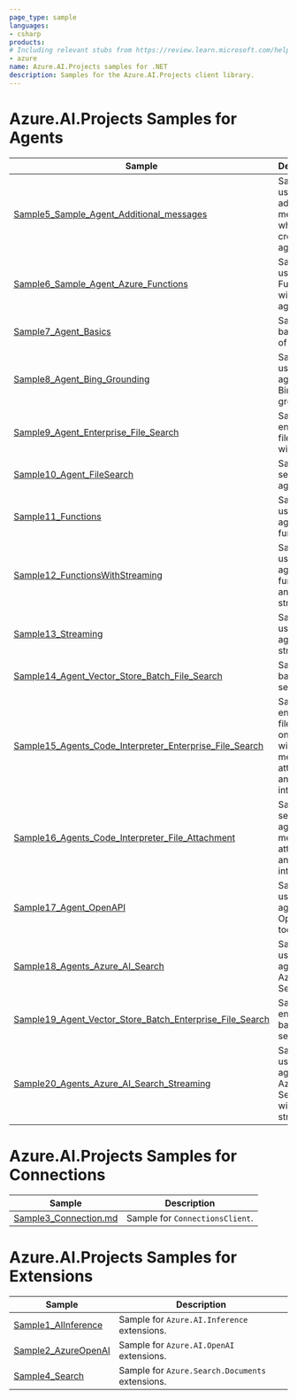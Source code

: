 ```yaml
---
page_type: sample
languages:
- csharp
products:
# Including relevant stubs from https://review.learn.microsoft.com/help/contribute/metadata-taxonomies#product
- azure
name: Azure.AI.Projects samples for .NET
description: Samples for the Azure.AI.Projects client library.
---
```


# Azure.AI.Projects Samples for Agents

| Sample | Description |
| ------ | ----------- |
| [Sample5_Sample_Agent_Additional_messages](https://github.com/Azure/azure-sdk-for-net/blob/main/sdk/ai/Azure.AI.Projects/samples/Sample5_Sample_Agent_Additional_messages.md) | Sample for using additional messages while creating agent run. |
| [Sample6_Sample_Agent_Azure_Functions](https://github.com/Azure/azure-sdk-for-net/blob/main/sdk/ai/Azure.AI.Projects/samples/Sample6_Sample_Agent_Azure_Functions.md) | Sample for using Azure Functions with agents. |
| [Sample7_Agent_Basics](https://github.com/Azure/azure-sdk-for-net/blob/main/sdk/ai/Azure.AI.Projects/samples/Sample7_Agent_Basics.md) | Sample for basic use of an agent. |
| [Sample8_Agent_Bing_Grounding](https://github.com/Azure/azure-sdk-for-net/blob/main/sdk/ai/Azure.AI.Projects/samples/Sample8_Agent_Bing_Grounding.md) | Sample for use of an agent with Bing grounding. |
| [Sample9_Agent_Enterprise_File_Search](https://github.com/Azure/azure-sdk-for-net/blob/main/sdk/ai/Azure.AI.Projects/samples/Sample9_Agent_Enterprise_File_Search.md) | Sample enterprise file search with agent. |
| [Sample10_Agent_FileSearch](https://github.com/Azure/azure-sdk-for-net/blob/main/sdk/ai/Azure.AI.Projects/samples/Sample10_Agent_FileSearch.md) | Sample file search with agent. |
| [Sample11_Functions](https://github.com/Azure/azure-sdk-for-net/blob/main/sdk/ai/Azure.AI.Projects/samples/Sample11_Functions.md) | Sample using agents with functions. |
| [Sample12_FunctionsWithStreaming](https://github.com/Azure/azure-sdk-for-net/blob/main/sdk/ai/Azure.AI.Projects/samples/Sample12_FunctionsWithStreaming.md) | Sample using agents with functions and streaming. |
| [Sample13_Streaming](https://github.com/Azure/azure-sdk-for-net/blob/main/sdk/ai/Azure.AI.Projects/samples/Sample13_Streaming.md) | Sample using agents with streaming. |
| [Sample14_Agent_Vector_Store_Batch_File_Search](https://github.com/Azure/azure-sdk-for-net/blob/main/sdk/ai/Azure.AI.Projects/samples/Sample14_Agent_Vector_Store_Batch_File_Search.md) | Sample for  batch file search. |
| [Sample15_Agents_Code_Interpreter_Enterprise_File_Search](https://github.com/Azure/azure-sdk-for-net/blob/main/sdk/ai/Azure.AI.Projects/samples/Sample15_Agents_Code_Interpreter_Enterprise_File_Search.md) | Sample enterprise file search on agent with message attachment and code interpreter. |
| [Sample16_Agents_Code_Interpreter_File_Attachment](https://github.com/Azure/azure-sdk-for-net/blob/main/sdk/ai/Azure.AI.Projects/samples/Sample16_Agents_Code_Interpreter_File_Attachment.md) | Sample file search on agent with message attachment and code interpreter. |
| [Sample17_Agent_OpenAPI](https://github.com/Azure/azure-sdk-for-net/blob/main/sdk/ai/Azure.AI.Projects/samples/Sample17_Agent_OpenAPI.md) | Sample using agents with OpenAPI tool. |
| [Sample18_Agents_Azure_AI_Search](https://github.com/Azure/azure-sdk-for-net/blob/main/sdk/ai/Azure.AI.Projects/samples/Sample18_Agents_Azure_AI_Search.md) | Sample using agents with Azure AI Search tool. |
| [Sample19_Agent_Vector_Store_Batch_Enterprise_File_Search](https://github.com/Azure/azure-sdk-for-net/blob/main/sdk/ai/Azure.AI.Projects/samples/Sample19_Agent_Vector_Store_Batch_Enterprise_File_Search.md) | Sample for enterprise batch file search. |
| [Sample20_Agents_Azure_AI_Search_Streaming](https://github.com/Azure/azure-sdk-for-net/blob/main/sdk/ai/Azure.AI.Projects/samples/Sample20_Agents_Azure_AI_Search_Streaming.md) | Sample using agents with Azure AI Search tool with streaming. |

# Azure.AI.Projects Samples for Connections

| Sample | Description |
| ------ | ----------- |
| [Sample3_Connection.md](https://github.com/Azure/azure-sdk-for-net/blob/main/sdk/ai/Azure.AI.Projects/samples/Sample3_Connection.md) | Sample for `ConnectionsClient`. |

# Azure.AI.Projects Samples for Extensions

| Sample | Description |
| ------ | ----------- |
| [Sample1_AIInference](https://github.com/Azure/azure-sdk-for-net/blob/main/sdk/ai/Azure.AI.Projects/samples/Sample1_AIInference.md) | Sample for `Azure.AI.Inference` extensions. |
| [Sample2_AzureOpenAI](https://github.com/Azure/azure-sdk-for-net/blob/main/sdk/ai/Azure.AI.Projects/samples/Sample2_AzureOpenAI.md) | Sample for `Azure.AI.OpenAI` extensions. |
| [Sample4_Search](https://github.com/Azure/azure-sdk-for-net/blob/main/sdk/ai/Azure.AI.Projects/samples/Sample4_Search.md) | Sample for `Azure.Search.Documents` extensions. |